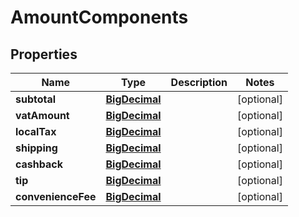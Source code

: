 
# AmountComponents

## Properties
Name | Type | Description | Notes
------------ | ------------- | ------------- | -------------
**subtotal** | [**BigDecimal**](BigDecimal.md) |  |  [optional]
**vatAmount** | [**BigDecimal**](BigDecimal.md) |  |  [optional]
**localTax** | [**BigDecimal**](BigDecimal.md) |  |  [optional]
**shipping** | [**BigDecimal**](BigDecimal.md) |  |  [optional]
**cashback** | [**BigDecimal**](BigDecimal.md) |  |  [optional]
**tip** | [**BigDecimal**](BigDecimal.md) |  |  [optional]
**convenienceFee** | [**BigDecimal**](BigDecimal.md) |  |  [optional]



